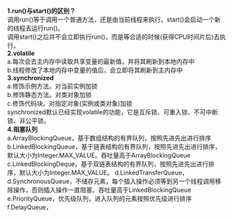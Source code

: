 **1.run()与start()的区别？**  
调用run()等于调用一个普通方法，还是由当前线程来执行。start()会启动一个新的线程去运行run()。  
调用start()之后并不会立即执行run()，而是等合适的时候(获得CPU时间片后)去执行。  
**2.volatile**  
a.每次会去主内存中读取共享变量的最新值，并将其刷新到本地内存中  
b.线程修改了本地内存中变量的值后，会立即将其刷新到主内存中  
**3.synchronized**  
a.修饰示例方法。对当前实例加锁  
b.修饰静态方法。对类对象加锁  
c.修饰代码块。对指定对象(实例或类对象)加锁  
synchronized默认已经实现volatile的功能，它是互斥锁、可重入锁、不可中断锁、非公平锁。  
**4.阻塞队列**  
a.ArrayBlockingQueue，基于数组结构的有界队列，按照先进先出进行排序  
b.LinkedBlockingQueue，基于链表结构的有界队列，按照先进先出进行排序，默认大小为Integer.MAX_VALUE。吞吐量高于ArrayBlockingQueue  
c.LinkedBlockingDeque，基于双链表结构的有界队列，按照先进先出进行排序，默认大小为Integer.MAX_VALUE。
d.LinkedTransferQueue，
d.SynchronousQueue，不储存元素，每个插入操作必须等到另一个线程调用移除操作，否则插入操作一直阻塞。吞吐量高于LinkedBlockingQueue
e.PriorityQueue，优先级队列，进入队列的元素按照优先级进行排序
f.DelayQueue，